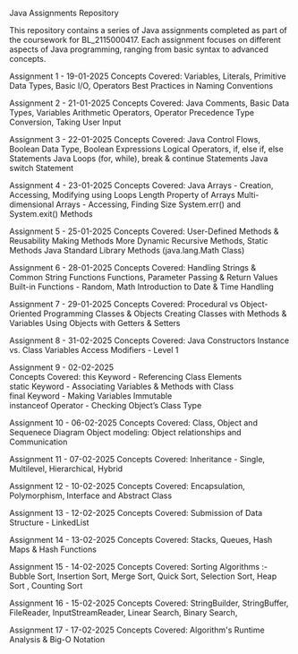 Java Assignments Repository

This repository contains a series of Java assignments completed as part of the coursework for BL_2115000417. Each assignment focuses on different aspects of Java programming, ranging from basic syntax to advanced concepts.

Assignment 1 - 19-01-2025
Concepts Covered:
    Variables, Literals, Primitive Data Types, Basic I/O, Operators
    Best Practices in Naming Conventions

Assignment 2 - 21-01-2025
Concepts Covered:
    Java Comments, Basic Data Types, Variables
    Arithmetic Operators, Operator Precedence
    Type Conversion, Taking User Input

Assignment 3 - 22-01-2025
Concepts Covered:
    Java Control Flows, Boolean Data Type, Boolean Expressions
    Logical Operators, if, else if, else Statements
    Java Loops (for, while), break & continue Statements
    Java switch Statement

Assignment 4 - 23-01-2025
Concepts Covered:
    Java Arrays - Creation, Accessing, Modifying using Loops
    Length Property of Arrays
    Multi-dimensional Arrays - Accessing, Finding Size
    System.err() and System.exit() Methods

Assignment 5 - 25-01-2025
Concepts Covered:
    User-Defined Methods & Reusability
    Making Methods More Dynamic
    Recursive Methods, Static Methods
    Java Standard Library Methods (java.lang.Math Class)

Assignment 6 - 28-01-2025
Concepts Covered:
    Handling Strings & Common String Functions
    Functions, Parameter Passing & Return Values
    Built-in Functions - Random, Math
    Introduction to Date & Time Handling

Assignment 7 - 29-01-2025
Concepts Covered:
    Procedural vs Object-Oriented Programming
    Classes & Objects
    Creating Classes with Methods & Variables
    Using Objects with Getters & Setters

Assignment 8 - 31-02-2025
Concepts Covered:
    Java Constructors
    Instance vs. Class Variables
    Access Modifiers - Level 1

Assignment 9 - 02-02-2025  
Concepts Covered: 
    this Keyword - Referencing Class Elements  
    static Keyword - Associating Variables & Methods with Class  
    final Keyword - Making Variables Immutable  
    instanceof Operator - Checking Object’s Class Type  


Assignment 10 - 06-02-2025
Concepts Covered: 
    Class, Object and Sequenece Diagram
    Object modeling: Object relationships and Communication


Assignment 11 - 07-02-2025
Concepts Covered:
    Inheritance - Single, Multilevel, Hierarchical, Hybrid 

Assignment 12 - 10-02-2025
Concepts Covered:
    Encapsulation, Polymorphism, Interface and Abstract Class

Assignment 13 - 12-02-2025
Concepts Covered:
    Submission of Data Structure - LinkedList

Assignment 14 - 13-02-2025
Concepts Covered:
    Stacks, Queues, Hash Maps & Hash Functions 

Assignment 15 - 14-02-2025
Concepts Covered:
    Sorting Algorithms :- Bubble Sort, Insertion Sort, Merge Sort, Quick Sort, Selection Sort, Heap Sort , Counting Sort

Assignment 16 - 15-02-2025
Concepts Covered:
    StringBuilder, StringBuffer, FileReader, InputStreamReader, Linear Search, Binary Search,


Assignment 17 - 17-02-2025
Concepts Covered:
    Algorithm's Runtime Analysis & Big-O Notation
    